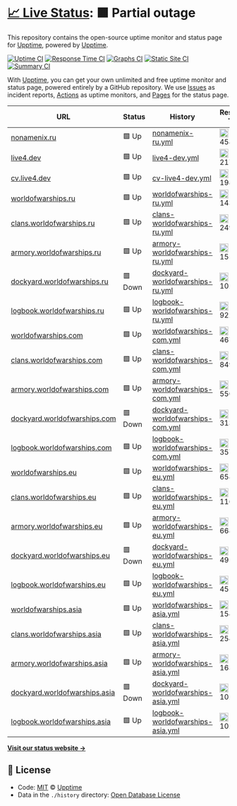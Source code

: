 # [📈 Live Status](https://uptime.live4.dev): <!--live status--> **🟧 Partial outage**

This repository contains the open-source uptime monitor and status page for [Upptime](https://upptime.js.org), powered by [Upptime](https://github.com/upptime/upptime).

[![Uptime CI](https://github.com/koj-co/upptime/workflows/Uptime%20CI/badge.svg)](https://github.com/koj-co/upptime/actions?query=workflow%3A%22Uptime+CI%22)
[![Response Time CI](https://github.com/koj-co/upptime/workflows/Response%20Time%20CI/badge.svg)](https://github.com/koj-co/upptime/actions?query=workflow%3A%22Response+Time+CI%22)
[![Graphs CI](https://github.com/koj-co/upptime/workflows/Graphs%20CI/badge.svg)](https://github.com/koj-co/upptime/actions?query=workflow%3A%22Graphs+CI%22)
[![Static Site CI](https://github.com/koj-co/upptime/workflows/Static%20Site%20CI/badge.svg)](https://github.com/koj-co/upptime/actions?query=workflow%3A%22Static+Site+CI%22)
[![Summary CI](https://github.com/koj-co/upptime/workflows/Summary%20CI/badge.svg)](https://github.com/koj-co/upptime/actions?query=workflow%3A%22Summary+CI%22)

With [Upptime](https://upptime.js.org), you can get your own unlimited and free uptime monitor and status page, powered entirely by a GitHub repository. We use [Issues](https://github.com/upptime/upptime/issues) as incident reports, [Actions](https://github.com/upptime/upptime/actions) as uptime monitors, and [Pages](https://uptime.live4.dev) for the status page.

<!--start: status pages-->
<!-- This summary is generated by Upptime (https://github.com/upptime/upptime) -->
<!-- Do not edit this manually, your changes will be overwritten -->

| URL                                                                    | Status  | History                                                                                                                          | Response Time                                                                                       | Uptime                                                                                                                                                                                                                                          |
| ---------------------------------------------------------------------- | ------- | -------------------------------------------------------------------------------------------------------------------------------- | --------------------------------------------------------------------------------------------------- | ----------------------------------------------------------------------------------------------------------------------------------------------------------------------------------------------------------------------------------------------- |
| [nonamenix.ru](https://nonamenix.ru)                                   | 🟩 Up   | [nonamenix-ru.yml](https://github.com/live4dev/uptime/commits/master/history/nonamenix-ru.yml)                                   | <img alt="Response time graph" src="./graphs/nonamenix-ru.png" height="20"> 458ms                   | [![Uptime 100.00%](https://img.shields.io/endpoint?url=https%3A%2F%2Fraw.githubusercontent.com%2Flive4dev%2Fuptime%2Fmaster%2Fapi%2Fnonamenix-ru%2Fuptime.json)](https://uptime.live4.dev/history/nonamenix-ru)                                 |
| [live4.dev](https://live4.dev)                                         | 🟩 Up   | [live4-dev.yml](https://github.com/live4dev/uptime/commits/master/history/live4-dev.yml)                                         | <img alt="Response time graph" src="./graphs/live4-dev.png" height="20"> 217ms                      | [![Uptime 100.00%](https://img.shields.io/endpoint?url=https%3A%2F%2Fraw.githubusercontent.com%2Flive4dev%2Fuptime%2Fmaster%2Fapi%2Flive4-dev%2Fuptime.json)](https://uptime.live4.dev/history/live4-dev)                                       |
| [cv.live4.dev](https://cv.live4.dev)                                   | 🟩 Up   | [cv-live4-dev.yml](https://github.com/live4dev/uptime/commits/master/history/cv-live4-dev.yml)                                   | <img alt="Response time graph" src="./graphs/cv-live4-dev.png" height="20"> 198ms                   | [![Uptime 100.00%](https://img.shields.io/endpoint?url=https%3A%2F%2Fraw.githubusercontent.com%2Flive4dev%2Fuptime%2Fmaster%2Fapi%2Fcv-live4-dev%2Fuptime.json)](https://uptime.live4.dev/history/cv-live4-dev)                                 |
| [worldofwarships.ru](https://worldofwarships.ru)                       | 🟩 Up   | [worldofwarships-ru.yml](https://github.com/live4dev/uptime/commits/master/history/worldofwarships-ru.yml)                       | <img alt="Response time graph" src="./graphs/worldofwarships-ru.png" height="20"> 1435ms            | [![Uptime 100.00%](https://img.shields.io/endpoint?url=https%3A%2F%2Fraw.githubusercontent.com%2Flive4dev%2Fuptime%2Fmaster%2Fapi%2Fworldofwarships-ru%2Fuptime.json)](https://uptime.live4.dev/history/worldofwarships-ru)                     |
| [clans.worldofwarships.ru](https://clans.worldofwarships.ru)           | 🟩 Up   | [clans-worldofwarships-ru.yml](https://github.com/live4dev/uptime/commits/master/history/clans-worldofwarships-ru.yml)           | <img alt="Response time graph" src="./graphs/clans-worldofwarships-ru.png" height="20"> 2498ms      | [![Uptime 99.91%](https://img.shields.io/endpoint?url=https%3A%2F%2Fraw.githubusercontent.com%2Flive4dev%2Fuptime%2Fmaster%2Fapi%2Fclans-worldofwarships-ru%2Fuptime.json)](https://uptime.live4.dev/history/clans-worldofwarships-ru)          |
| [armory.worldofwarships.ru](https://armory.worldofwarships.ru)         | 🟩 Up   | [armory-worldofwarships-ru.yml](https://github.com/live4dev/uptime/commits/master/history/armory-worldofwarships-ru.yml)         | <img alt="Response time graph" src="./graphs/armory-worldofwarships-ru.png" height="20"> 1554ms     | [![Uptime 99.47%](https://img.shields.io/endpoint?url=https%3A%2F%2Fraw.githubusercontent.com%2Flive4dev%2Fuptime%2Fmaster%2Fapi%2Farmory-worldofwarships-ru%2Fuptime.json)](https://uptime.live4.dev/history/armory-worldofwarships-ru)        |
| [dockyard.worldofwarships.ru](https://dockyard.worldofwarships.ru)     | 🟥 Down | [dockyard-worldofwarships-ru.yml](https://github.com/live4dev/uptime/commits/master/history/dockyard-worldofwarships-ru.yml)     | <img alt="Response time graph" src="./graphs/dockyard-worldofwarships-ru.png" height="20"> 1029ms   | [![Uptime 19.33%](https://img.shields.io/endpoint?url=https%3A%2F%2Fraw.githubusercontent.com%2Flive4dev%2Fuptime%2Fmaster%2Fapi%2Fdockyard-worldofwarships-ru%2Fuptime.json)](https://uptime.live4.dev/history/dockyard-worldofwarships-ru)    |
| [logbook.worldofwarships.ru](https://logbook.worldofwarships.ru)       | 🟩 Up   | [logbook-worldofwarships-ru.yml](https://github.com/live4dev/uptime/commits/master/history/logbook-worldofwarships-ru.yml)       | <img alt="Response time graph" src="./graphs/logbook-worldofwarships-ru.png" height="20"> 922ms     | [![Uptime 100.00%](https://img.shields.io/endpoint?url=https%3A%2F%2Fraw.githubusercontent.com%2Flive4dev%2Fuptime%2Fmaster%2Fapi%2Flogbook-worldofwarships-ru%2Fuptime.json)](https://uptime.live4.dev/history/logbook-worldofwarships-ru)     |
| [worldofwarships.com](https://worldofwarships.com)                     | 🟩 Up   | [worldofwarships-com.yml](https://github.com/live4dev/uptime/commits/master/history/worldofwarships-com.yml)                     | <img alt="Response time graph" src="./graphs/worldofwarships-com.png" height="20"> 467ms            | [![Uptime 100.00%](https://img.shields.io/endpoint?url=https%3A%2F%2Fraw.githubusercontent.com%2Flive4dev%2Fuptime%2Fmaster%2Fapi%2Fworldofwarships-com%2Fuptime.json)](https://uptime.live4.dev/history/worldofwarships-com)                   |
| [clans.worldofwarships.com](https://clans.worldofwarships.com)         | 🟩 Up   | [clans-worldofwarships-com.yml](https://github.com/live4dev/uptime/commits/master/history/clans-worldofwarships-com.yml)         | <img alt="Response time graph" src="./graphs/clans-worldofwarships-com.png" height="20"> 849ms      | [![Uptime 100.00%](https://img.shields.io/endpoint?url=https%3A%2F%2Fraw.githubusercontent.com%2Flive4dev%2Fuptime%2Fmaster%2Fapi%2Fclans-worldofwarships-com%2Fuptime.json)](https://uptime.live4.dev/history/clans-worldofwarships-com)       |
| [armory.worldofwarships.com](https://armory.worldofwarships.com)       | 🟩 Up   | [armory-worldofwarships-com.yml](https://github.com/live4dev/uptime/commits/master/history/armory-worldofwarships-com.yml)       | <img alt="Response time graph" src="./graphs/armory-worldofwarships-com.png" height="20"> 550ms     | [![Uptime 100.00%](https://img.shields.io/endpoint?url=https%3A%2F%2Fraw.githubusercontent.com%2Flive4dev%2Fuptime%2Fmaster%2Fapi%2Farmory-worldofwarships-com%2Fuptime.json)](https://uptime.live4.dev/history/armory-worldofwarships-com)     |
| [dockyard.worldofwarships.com](https://dockyard.worldofwarships.com)   | 🟥 Down | [dockyard-worldofwarships-com.yml](https://github.com/live4dev/uptime/commits/master/history/dockyard-worldofwarships-com.yml)   | <img alt="Response time graph" src="./graphs/dockyard-worldofwarships-com.png" height="20"> 313ms   | [![Uptime 0.00%](https://img.shields.io/endpoint?url=https%3A%2F%2Fraw.githubusercontent.com%2Flive4dev%2Fuptime%2Fmaster%2Fapi%2Fdockyard-worldofwarships-com%2Fuptime.json)](https://uptime.live4.dev/history/dockyard-worldofwarships-com)   |
| [logbook.worldofwarships.com](https://logbook.worldofwarships.com)     | 🟩 Up   | [logbook-worldofwarships-com.yml](https://github.com/live4dev/uptime/commits/master/history/logbook-worldofwarships-com.yml)     | <img alt="Response time graph" src="./graphs/logbook-worldofwarships-com.png" height="20"> 357ms    | [![Uptime 100.00%](https://img.shields.io/endpoint?url=https%3A%2F%2Fraw.githubusercontent.com%2Flive4dev%2Fuptime%2Fmaster%2Fapi%2Flogbook-worldofwarships-com%2Fuptime.json)](https://uptime.live4.dev/history/logbook-worldofwarships-com)   |
| [worldofwarships.eu](https://worldofwarships.eu)                       | 🟩 Up   | [worldofwarships-eu.yml](https://github.com/live4dev/uptime/commits/master/history/worldofwarships-eu.yml)                       | <img alt="Response time graph" src="./graphs/worldofwarships-eu.png" height="20"> 658ms             | [![Uptime 100.00%](https://img.shields.io/endpoint?url=https%3A%2F%2Fraw.githubusercontent.com%2Flive4dev%2Fuptime%2Fmaster%2Fapi%2Fworldofwarships-eu%2Fuptime.json)](https://uptime.live4.dev/history/worldofwarships-eu)                     |
| [clans.worldofwarships.eu](https://clans.worldofwarships.eu)           | 🟩 Up   | [clans-worldofwarships-eu.yml](https://github.com/live4dev/uptime/commits/master/history/clans-worldofwarships-eu.yml)           | <img alt="Response time graph" src="./graphs/clans-worldofwarships-eu.png" height="20"> 1160ms      | [![Uptime 100.00%](https://img.shields.io/endpoint?url=https%3A%2F%2Fraw.githubusercontent.com%2Flive4dev%2Fuptime%2Fmaster%2Fapi%2Fclans-worldofwarships-eu%2Fuptime.json)](https://uptime.live4.dev/history/clans-worldofwarships-eu)         |
| [armory.worldofwarships.eu](https://armory.worldofwarships.eu)         | 🟩 Up   | [armory-worldofwarships-eu.yml](https://github.com/live4dev/uptime/commits/master/history/armory-worldofwarships-eu.yml)         | <img alt="Response time graph" src="./graphs/armory-worldofwarships-eu.png" height="20"> 668ms      | [![Uptime 100.00%](https://img.shields.io/endpoint?url=https%3A%2F%2Fraw.githubusercontent.com%2Flive4dev%2Fuptime%2Fmaster%2Fapi%2Farmory-worldofwarships-eu%2Fuptime.json)](https://uptime.live4.dev/history/armory-worldofwarships-eu)       |
| [dockyard.worldofwarships.eu](https://dockyard.worldofwarships.eu)     | 🟥 Down | [dockyard-worldofwarships-eu.yml](https://github.com/live4dev/uptime/commits/master/history/dockyard-worldofwarships-eu.yml)     | <img alt="Response time graph" src="./graphs/dockyard-worldofwarships-eu.png" height="20"> 495ms    | [![Uptime 0.00%](https://img.shields.io/endpoint?url=https%3A%2F%2Fraw.githubusercontent.com%2Flive4dev%2Fuptime%2Fmaster%2Fapi%2Fdockyard-worldofwarships-eu%2Fuptime.json)](https://uptime.live4.dev/history/dockyard-worldofwarships-eu)     |
| [logbook.worldofwarships.eu](https://logbook.worldofwarships.eu)       | 🟩 Up   | [logbook-worldofwarships-eu.yml](https://github.com/live4dev/uptime/commits/master/history/logbook-worldofwarships-eu.yml)       | <img alt="Response time graph" src="./graphs/logbook-worldofwarships-eu.png" height="20"> 455ms     | [![Uptime 100.00%](https://img.shields.io/endpoint?url=https%3A%2F%2Fraw.githubusercontent.com%2Flive4dev%2Fuptime%2Fmaster%2Fapi%2Flogbook-worldofwarships-eu%2Fuptime.json)](https://uptime.live4.dev/history/logbook-worldofwarships-eu)     |
| [worldofwarships.asia](https://worldofwarships.asia)                   | 🟩 Up   | [worldofwarships-asia.yml](https://github.com/live4dev/uptime/commits/master/history/worldofwarships-asia.yml)                   | <img alt="Response time graph" src="./graphs/worldofwarships-asia.png" height="20"> 1545ms          | [![Uptime 100.00%](https://img.shields.io/endpoint?url=https%3A%2F%2Fraw.githubusercontent.com%2Flive4dev%2Fuptime%2Fmaster%2Fapi%2Fworldofwarships-asia%2Fuptime.json)](https://uptime.live4.dev/history/worldofwarships-asia)                 |
| [clans.worldofwarships.asia](https://clans.worldofwarships.asia)       | 🟩 Up   | [clans-worldofwarships-asia.yml](https://github.com/live4dev/uptime/commits/master/history/clans-worldofwarships-asia.yml)       | <img alt="Response time graph" src="./graphs/clans-worldofwarships-asia.png" height="20"> 2548ms    | [![Uptime 100.00%](https://img.shields.io/endpoint?url=https%3A%2F%2Fraw.githubusercontent.com%2Flive4dev%2Fuptime%2Fmaster%2Fapi%2Fclans-worldofwarships-asia%2Fuptime.json)](https://uptime.live4.dev/history/clans-worldofwarships-asia)     |
| [armory.worldofwarships.asia](https://armory.worldofwarships.asia)     | 🟩 Up   | [armory-worldofwarships-asia.yml](https://github.com/live4dev/uptime/commits/master/history/armory-worldofwarships-asia.yml)     | <img alt="Response time graph" src="./graphs/armory-worldofwarships-asia.png" height="20"> 1639ms   | [![Uptime 100.00%](https://img.shields.io/endpoint?url=https%3A%2F%2Fraw.githubusercontent.com%2Flive4dev%2Fuptime%2Fmaster%2Fapi%2Farmory-worldofwarships-asia%2Fuptime.json)](https://uptime.live4.dev/history/armory-worldofwarships-asia)   |
| [dockyard.worldofwarships.asia](https://dockyard.worldofwarships.asia) | 🟥 Down | [dockyard-worldofwarships-asia.yml](https://github.com/live4dev/uptime/commits/master/history/dockyard-worldofwarships-asia.yml) | <img alt="Response time graph" src="./graphs/dockyard-worldofwarships-asia.png" height="20"> 1026ms | [![Uptime 0.01%](https://img.shields.io/endpoint?url=https%3A%2F%2Fraw.githubusercontent.com%2Flive4dev%2Fuptime%2Fmaster%2Fapi%2Fdockyard-worldofwarships-asia%2Fuptime.json)](https://uptime.live4.dev/history/dockyard-worldofwarships-asia) |
| [logbook.worldofwarships.asia](https://logbook.worldofwarships.asia)   | 🟩 Up   | [logbook-worldofwarships-asia.yml](https://github.com/live4dev/uptime/commits/master/history/logbook-worldofwarships-asia.yml)   | <img alt="Response time graph" src="./graphs/logbook-worldofwarships-asia.png" height="20"> 1023ms  | [![Uptime 100.00%](https://img.shields.io/endpoint?url=https%3A%2F%2Fraw.githubusercontent.com%2Flive4dev%2Fuptime%2Fmaster%2Fapi%2Flogbook-worldofwarships-asia%2Fuptime.json)](https://uptime.live4.dev/history/logbook-worldofwarships-asia) |

<!--end: status pages-->

[**Visit our status website →**](https://uptime.live4.dev)

## 📄 License

- Code: [MIT](./LICENSE) © [Upptime](https://upptime.js.org)
- Data in the `./history` directory: [Open Database License](https://opendatacommons.org/licenses/odbl/1-0/)
